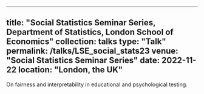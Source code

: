 
---
title: "Social Statistics Seminar Series, Department of Statistics, London School of Economics"
collection: talks
type: "Talk"
permalink: /talks/LSE_social_stats23
venue: "Social Statistics Seminar Series"
date: 2022-11-22
location: "London, the UK"
---

On fairness and interpretability in educational and psychological testing.
